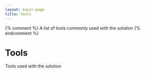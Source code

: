 ```yaml
---
layout: basic-page
title: Tools
---
```

{% comment %}
A list of tools commonly used with the solution
{% endcomment %}

# Tools

Tools used with the solution 